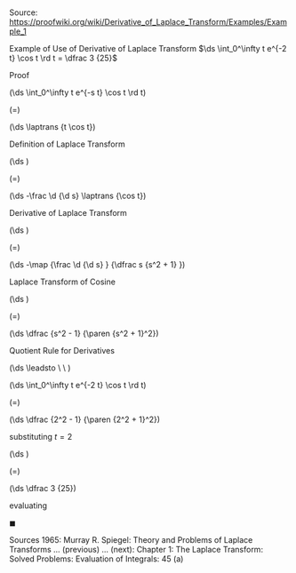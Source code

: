 # 

Source: https://proofwiki.org/wiki/Derivative_of_Laplace_Transform/Examples/Example_1

Example of Use of Derivative of Laplace Transform
$\ds \int_0^\infty t e^{-2 t} \cos t \rd t = \dfrac 3 {25}$


Proof













\(\ds \int_0^\infty t e^{-s t} \cos t \rd t\)

\(=\)







\(\ds \laptrans {t \cos t}\)





Definition of Laplace Transform














\(\ds \)

\(=\)







\(\ds -\frac \d {\d s} \laptrans {\cos t}\)





Derivative of Laplace Transform














\(\ds \)

\(=\)







\(\ds -\map {\frac \d {\d s} } {\dfrac s {s^2 + 1} }\)





Laplace Transform of Cosine














\(\ds \)

\(=\)







\(\ds \dfrac {s^2 - 1} {\paren {s^2 + 1}^2}\)





Quotient Rule for Derivatives








\(\ds \leadsto \ \ \)





\(\ds \int_0^\infty t e^{-2 t} \cos t \rd t\)

\(=\)







\(\ds \dfrac {2^2 - 1} {\paren {2^2 + 1}^2}\)





substituting $t = 2$














\(\ds \)

\(=\)







\(\ds \dfrac 3 {25}\)





evaluating



$\blacksquare$


Sources
1965: Murray R. Spiegel: Theory and Problems of Laplace Transforms ... (previous) ... (next): Chapter $1$: The Laplace Transform: Solved Problems: Evaluation of Integrals: $45 \ \text{(a)}$




